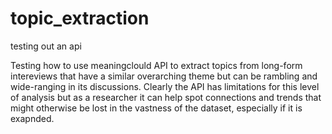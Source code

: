 # topic_extraction
testing out an api


Testing how to use meaningclould API to extract topics from long-form intereviews that have a similar overarching theme but can be rambling and wide-ranging in its discussions. 
Clearly the API has limitations for this level of analysis but as a researcher it can help spot connections and trends that might otherwise be lost in the vastness of the dataset, especially if it is exapnded. 
